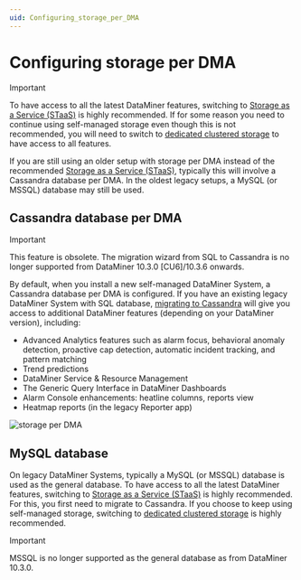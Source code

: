 ```yaml
---
uid: Configuring_storage_per_DMA
---
```


# Configuring storage per DMA

> [!IMPORTANT]
> To have access to all the latest DataMiner features, switching to [Storage as a Service (STaaS)](xref:STaaS) is highly recommended. If for some reason you need to continue using self-managed storage even though this is not recommended, you will need to switch to [dedicated clustered storage](xref:Configuring_dedicated_clustered_storage) to have access to all features.

If you are still using an older setup with storage per DMA instead of the recommended [Storage as a Service (STaaS)](xref:STaaS), typically this will involve a Cassandra database per DMA. In the oldest legacy setups, a MySQL (or MSSQL) database may still be used.

## Cassandra database per DMA

> [!IMPORTANT]
> This feature is obsolete. The migration wizard from SQL to Cassandra is no longer supported from DataMiner 10.3.0 [CU6]/10.3.6 onwards.<!-- RN 36095, 42305 -->

By default, when you install a new self-managed DataMiner System, a Cassandra database per DMA is configured. If you have an existing legacy DataMiner System with SQL database, [migrating to Cassandra](xref:Migrating_the_general_database_to_Cassandra) will give you access to additional DataMiner features (depending on your DataMiner version), including:

- Advanced Analytics features such as alarm focus, behavioral anomaly detection, proactive cap detection, automatic incident tracking, and pattern matching
- Trend predictions
- DataMiner Service & Resource Management
- The Generic Query Interface in DataMiner Dashboards
- Alarm Console enhancements: heatline columns, reports view
- Heatmap reports (in the legacy Reporter app)

![storage per DMA](~/dataminer/images/Storage_per_DMA.svg)

## MySQL database

On legacy DataMiner Systems, typically a MySQL (or MSSQL) database is used as the general database. To have access to all the latest DataMiner features, switching to [Storage as a Service (STaaS)](xref:STaaS) is highly recommended. For this, you first need to migrate to Cassandra. If you choose to keep using self-managed storage, switching to [dedicated clustered storage](xref:Configuring_dedicated_clustered_storage) is highly recommended.

> [!IMPORTANT]
> MSSQL is no longer supported as the general database as from DataMiner 10.3.0.
